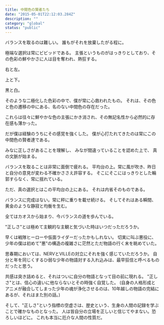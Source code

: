 ```yaml
---
title: 中間色の賢者たち
date: "2015-05-01T22:12:03.284Z"
description: ""
category: "global"
status: "public"
---
```


バランスを取るのは難しい。
誰もがそれを放棄したがる程に。

極端な選択は常にビビッドである。
主張というものがはっきりとしており、その色彩の鮮やかさに人は目を奪われ、熱狂する。

右と左。

上と下。

黒と白。

そのような二極化した色彩の中で、僕が常に心救われたもの。
それは、その色と色の遷移の中にある、名のない中間色の存在だった。

これらは往々に鮮やかな色の主張にかき消され、その無記名性から必然的に存在感も薄かった。


だが僕は経験のうちにその感覚を強くした。
僕が心打たれてきたのは常にこの中間色の賢者達である。


みなに正しさがあることを理解し、
みなが間違っていることを認めた上で、
真の文脈が始まる。

バランスを取ることは非常に面倒で疲れる。
平均台の上。常に風が吹き、昨日と自分の意見が変わる不確かささえ許容する。
そこにそこにはっきりとした輪郭すらなく、常に揺れている。

ただ、真の選択とはこの平均台の上にある。
それは内省そのものである。

バランスに完成はない。常に秤に重りを載せ続ける。
そしてそれはある瞬間、黄金のような静寂と均衡を生む。


全てはカオスから始まり、今バランスの道を歩んでいる。




"正しさ"とは極めて主観的な主観と気づいた時はいつだっただろうか。

早くは戦隊ヒーローや仮面ライダーだったかもしれない。
切実に叫ぶ悪役に、少年の僕は初めて"悪"の構造の複雑さに茫然とただ物語の行く末を眺めていた。

思春期においては、NERVとVILLEの対立にそれを強く感じていただろうか。
自分と年を同じくするひ弱な少年の物語対する入れ込みは、最早狂信と呼べるものだったと思う。

共感は突き詰めると、それはついに自分の物語となって目の前に現れる。
"正しさ"とは、信心の違いに他ならないとその時強く自覚した。
(自身の人格形成とアニメが融合してしまった少年の魂が浄化させるのは、10年越しの物語の完結にあるが、それはまた別の話。)

そして、"正しさ"という指標の空虚さは、歴史という、生身の人間の記録を学ぶことで確かなものとなった。
人は皆自分の立場を正しいと信じてやまない。恐ろしいほどに。
これも本当に厄介な人間の性質だ。